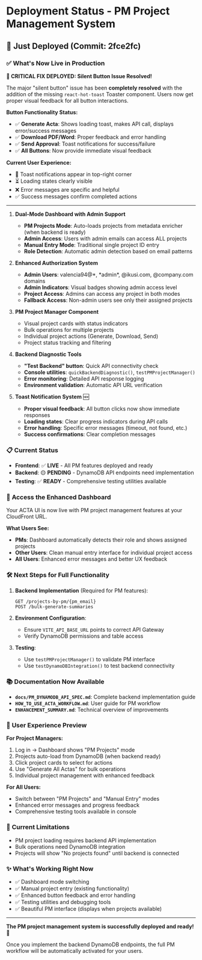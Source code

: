 # Deployment Status - PM Project Management System

## 🚀 Just Deployed (Commit: 2fce2fc)

### ✅ **What's Now Live in Production**

**🔧 CRITICAL FIX DEPLOYED: Silent Button Issue Resolved!**

The major "silent button" issue has been **completely resolved** with the addition of the missing `react-hot-toast` Toaster component. Users now get proper visual feedback for all button interactions.

**Button Functionality Status:**
- ✅ **Generate Acta**: Shows loading toast, makes API call, displays error/success messages
- ✅ **Download PDF/Word**: Proper feedback and error handling
- ✅ **Send Approval**: Toast notifications for success/failure
- ✅ **All Buttons**: Now provide immediate visual feedback

**Current User Experience:**
- 🍞 Toast notifications appear in top-right corner
- ⏳ Loading states clearly visible
- ❌ Error messages are specific and helpful
- ✅ Success messages confirm completed actions

---

1. **Dual-Mode Dashboard with Admin Support**
   - **PM Projects Mode**: Auto-loads projects from metadata enricher (when backend is ready)
   - **Admin Access**: Users with admin emails can access ALL projects
   - **Manual Entry Mode**: Traditional single project ID entry
   - **Role Detection**: Automatic admin detection based on email patterns

2. **Enhanced Authorization System**
   - **Admin Users**: valencia94@*, *admin\*, @ikusi.com, @company.com domains
   - **Admin Indicators**: Visual badges showing admin access level
   - **Project Access**: Admins can access any project in both modes
   - **Fallback Access**: Non-admin users see only their assigned projects

3. **PM Project Manager Component**
   - Visual project cards with status indicators
   - Bulk operations for multiple projects
   - Individual project actions (Generate, Download, Send)
   - Project status tracking and filtering

4. **Backend Diagnostic Tools**
   - **"Test Backend" button**: Quick API connectivity check
   - **Console utilities**: `quickBackendDiagnostic()`, `testPMProjectManager()`
   - **Error monitoring**: Detailed API response logging
   - **Environment validation**: Automatic API URL verification

5. **Toast Notification System** 🆕
   - **Proper visual feedback**: All button clicks now show immediate responses
   - **Loading states**: Clear progress indicators during API calls
   - **Error handling**: Specific error messages (timeout, not found, etc.)
   - **Success confirmations**: Clear completion messages

### 📋 **Current Status**

- **Frontend**: ✅ **LIVE** - All PM features deployed and ready
- **Backend**: 🟡 **PENDING** - DynamoDB API endpoints need implementation
- **Testing**: ✅ **READY** - Comprehensive testing utilities available

### 🔗 **Access the Enhanced Dashboard**

Your ACTA UI is now live with PM project management features at your CloudFront URL.

**What Users See:**

- **PMs**: Dashboard automatically detects their role and shows assigned projects
- **Other Users**: Clean manual entry interface for individual project access
- **All Users**: Enhanced error messages and better UX feedback

### 🛠️ **Next Steps for Full Functionality**

1. **Backend Implementation** (Required for PM features):

   ```
   GET /projects-by-pm/{pm_email}
   POST /bulk-generate-summaries
   ```

2. **Environment Configuration**:
   - Ensure `VITE_API_BASE_URL` points to correct API Gateway
   - Verify DynamoDB permissions and table access

3. **Testing**:
   - Use `testPMProjectManager()` to validate PM interface
   - Use `testDynamoDBIntegration()` to test backend connectivity

### 📚 **Documentation Now Available**

- **`docs/PM_DYNAMODB_API_SPEC.md`**: Complete backend implementation guide
- **`HOW_TO_USE_ACTA_WORKFLOW.md`**: User guide for PM workflow
- **`ENHANCEMENT_SUMMARY.md`**: Technical overview of improvements

### 🎯 **User Experience Preview**

**For Project Managers:**

1. Log in → Dashboard shows "PM Projects" mode
2. Projects auto-load from DynamoDB (when backend ready)
3. Click project cards to select for actions
4. Use "Generate All Actas" for bulk operations
5. Individual project management with enhanced feedback

**For All Users:**

- Switch between "PM Projects" and "Manual Entry" modes
- Enhanced error messages and progress feedback
- Comprehensive testing tools available in console

### 🚧 **Current Limitations**

- PM project loading requires backend API implementation
- Bulk operations need DynamoDB integration
- Projects will show "No projects found" until backend is connected

### ✨ **What's Working Right Now**

- ✅ Dashboard mode switching
- ✅ Manual project entry (existing functionality)
- ✅ Enhanced button feedback and error handling
- ✅ Testing utilities and debugging tools
- ✅ Beautiful PM interface (displays when projects available)

---

**The PM project management system is successfully deployed and ready!** 🎉

Once you implement the backend DynamoDB endpoints, the full PM workflow will be automatically activated for your users.
